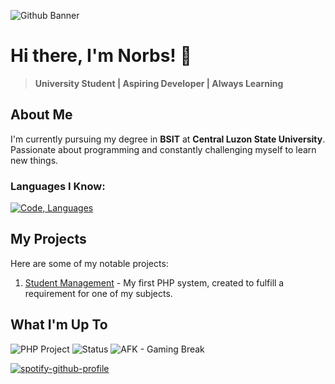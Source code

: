![Github Banner](https://github.com/user-attachments/assets/2ab9f023-43b1-4d27-b8c8-9a1a5e55a98d)
# Hi there, I'm Norbs! 👋
> **University Student | Aspiring Developer | Always Learning**
> 
## About Me
I'm currently pursuing my degree in **BSIT** at **Central Luzon State University**. Passionate about programming and constantly challenging myself to learn new things.

### Languages I Know:
[![Code, Languages](https://skillicons.dev/icons?i=html,css,php,java,c)](https://skillicons.dev)

## My Projects
Here are some of my notable projects:
1. [Student Management](https://github.com/Norezy/StudentManagement) - My first PHP system, created to fulfill a requirement for one of my subjects.

## What I'm Up To
![PHP Project](https://img.shields.io/badge/Working_On-New_PHP_System-777BB4?style=for-the-badge&logo=php&logoColor=white&labelColor=000000) ![Status](https://img.shields.io/badge/Currently-Online-brightgreen?style=for-the-badge&labelColor=000000) ![AFK - Gaming Break](https://img.shields.io/badge/AFK-Gaming%20Break-orange?style=for-the-badge&logo=steam&logoColor=white)

[![spotify-github-profile](https://spotify-github-profile.kittinanx.com/api/view?uid=9jmvci8p9jmi8kaogxh583vyk&cover_image=true&theme=default&show_offline=false&background_color=121212&interchange=false)](https://github.com/kittinan/spotify-github-profile)











